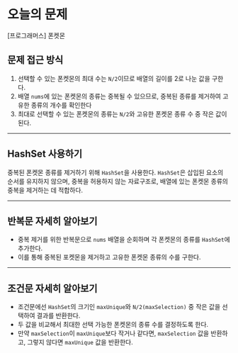 # 오늘의 문제
[프로그래머스] 폰켓몬 


## 문제 접근 방식 
1. 선택할 수 있는 폰켓몬의 최대 수는 `N/2`이므로 배열의 길이를 2로 나눈 값을 구한다.
2. 배열 `nums`에 있는 폰켓몬의 종류는 중복될 수 있으므로, 중복된 종류를 제거하여 고유한 종류의 개수를 확인한다
3. 최대로 선택할 수 있는 폰켓몬의 종류는 `N/2`와 고유한 폰켓몬 종류 수 중 작은 값이 된다.

---

## HashSet 사용하기 
중복된 폰켓몬 종류를 제거하기 위해 `HashSet`을 사용한다. 
`HashSet`은 삽입된 요소의 순서를 유지하지 않으며, 중복을 허용하지 않는 자료구조로, 배열에 있는 폰켓몬 종류의 중복을 제거하는 데 적합하다. 

---

## 반복문 자세히 알아보기
   - 중복 제거를 위한 반복문으로 `nums` 배열을 순회하며 각 폰켓몬의 종류를 `HashSet`에 추가한다.
   - 이를 통해 중복된 포켓몬을 제거하고 고유한 폰켓몬 종류의 수를 구한다.

---

## 조건문 자세히 알아보기 
   - 조건문에선 `HashSet`의 크기인 `maxUnique`와 `N/2(maxSelection)` 중 작은 값을 선택하여 결과를 반환한다.
   - 두 값을 비교해서 최대한 선택 가능한 폰켓몬의 종류 수를 결정하도록 한다.
   - 만약 `maxSelection`이 `maxUnique`보다 작거나 같다면, `maxSelection` 값을 반환하고, 그렇지 않다면 `maxUnique` 값을 반환한다. 





  

